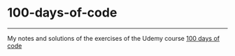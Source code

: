 # 100-days-of-code
----
My notes and solutions of the exercises of the Udemy course [100 days of code](https://www.udemy.com/course/100-days-of-code/)
